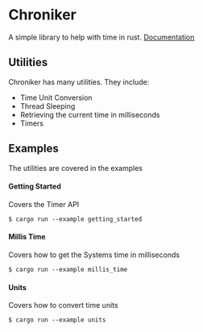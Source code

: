 # Chroniker
A simple library to help with time in rust. [Documentation](https://docs.rs/crate/chroniker)

## Utilities
Chroniker has many utilities. They include:
- Time Unit Conversion
- Thread Sleeping
- Retrieving the current time in milliseconds
- Timers

## Examples
The utilities are covered in the examples
#### Getting Started
Covers the Timer API
```
$ cargo run --example getting_started
```
#### Millis Time
Covers how to get the Systems time in milliseconds
```
$ cargo run --example millis_time
```
#### Units
Covers how to convert time units
```
$ cargo run --example units
```
